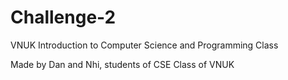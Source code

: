 # Challenge-2
VNUK Introduction to Computer Science and Programming Class

Made by Dan and Nhi, students of CSE Class of VNUK
